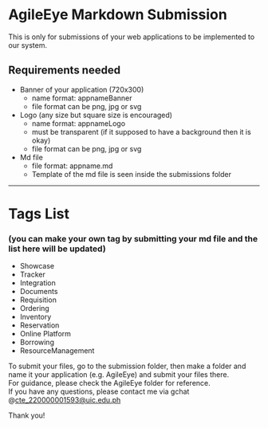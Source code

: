 # AgileEye Markdown Submission
This is only for submissions of your web applications to be implemented to our system.

## Requirements needed 
- Banner of your application (720x300)
    - name format: appnameBanner
    - file format can be png, jpg or svg
- Logo (any size but square size is encouraged)
    - name format: appnameLogo
    - must be transparent (if it supposed to have a background then it is okay)
    - file format can be png, jpg or svg
- Md file
    - file format: appname.md
    - Template of the md file is seen inside the submissions folder

***
# Tags List  
### (you can make your own tag by submitting your md file and the list here will be updated)  
- Showcase
- Tracker
- Integration
- Documents
- Requisition
- Ordering
- Inventory
- Reservation
- Online Platform
- Borrowing
- ResourceManagement
  
To submit your files, go to the submission folder, then make a folder and name it your application (e.g. AgileEye) and submit your files there.  
For guidance, please check the AgileEye folder for reference.  
If you have any questions, please contact me via gchat @cte_220000001593@uic.edu.ph  
  
Thank you!
